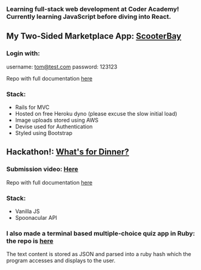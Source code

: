### Learning full-stack web development at Coder Academy! Currently learning JavaScript before diving into React.

## My Two-Sided Marketplace App: <a href='https://mighty-brook-03737.herokuapp.com/'>ScooterBay</a>
### Login with:

username: tom@test.com
password: 123123

Repo with full documentation <a href='https://github.com/rikifujihara/scooterbay'>here</a>

### Stack:

- Rails for MVC
- Hosted on free Heroku dyno (please excuse the slow initial load)
- Image uploads stored using AWS
- Devise used for Authentication
- Styled using Bootstrap

## Hackathon!: <a href='https://fordinner.netlify.app/'>What's for Dinner?</a>

### Submission video: <a href='https://www.youtube.com/watch?v=d871uRBhVNY'>Here</a>

Repo with full documentation <a href='https://github.com/team-phteven/whats-for-dinner'>here</a>

### Stack:

- Vanilla JS
- Spoonacular API


### I also made a terminal based multiple-choice quiz app in Ruby: the repo is <a href='https://github.com/rikifujihara/quiz-app'>here</a>
The text content is stored as JSON and parsed into a ruby hash which the program accesses and displays to the user.
